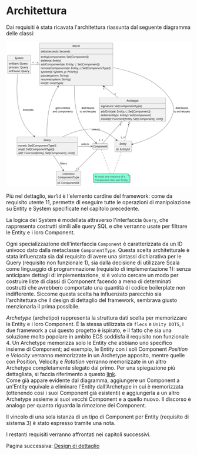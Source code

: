 # Architettura

Dai requisiti è stata ricavata l'architettura riassunta dal seguente diagramma delle classi:

![](./diagrams/out/2_arch/2_arch.svg)

Più nel dettaglio, `World` è l'elemento cardine del framework: come da requisito utente 11, permette di eseguire tutte le operazioni di manipolazione su Entity e System specificate nel capitolo precedente.

La logica dei System è modellata attraverso l'interfaccia `Query`, che rappresenta costrutti simili alle query SQL e che verranno usate per filtrare le Entity e i loro Component. 

Ogni specializzazione dell'interfaccia `Component` è caratterizzata da un ID univoco dato dalla metaclasse `ComponentType`. Questa scelta architetturale è stata influenzata sia dal requisito di avere una sintassi dichiarativa per le Query (requisito non funzionale 1), sia dalla decisione di utilizzare Scala come linguaggio di programmazione (requisito di implementazione 1): senza anticipare dettagli di implementazione, si è voluto cercare un modo per costruire liste di classi di Component facendo a meno di determinati costrutti che avrebbero comportato una quantità di codice boilerplate non indifferente. Siccome questa scelta ha influenzato parecchio sia l'architettura che il design di dettaglio del framework, sembrava giusto menzionarla il prima possibile.

*Archetype* (archetipo) rappresenta la struttura dati scelta per memorizzare le Entity e i loro Component. È la stessa utilizzata da `flecs` e `Unity DOTS`, i due framework a cui questo progetto è ispirato, e il fatto che sia una soluzione molto popolare in ambito ECS soddisfa il requisito non funzionale 4. Un Archetype memorizza solo le Entity che abbiano uno specifico insieme di Component; ad esempio, le Entity con i soli Component *Position* e *Velocity* verranno memorizzate in un Archetype apposito, mentre quelle con Position, Velocity e *Rotation* verranno memorizzate in un altro Archetype completamente slegato dal primo. Per una spiegazione più dettagliata, si faccia riferimento a questo [link](https://medium.com/@ajmmertens/building-an-ecs-2-archetypes-and-vectorization-fe21690805f9).  
Come già appare evidente dal diagramma, aggiungere un Component a un'Entity equivale a eliminare l'Entity dall'Archetype in cui è memorizzata (ottenendo così i suoi Component già esistenti) e aggiungerla a un altro Archetype assieme ai suoi vecchi Component e a quello nuovo. Il discorso è analogo per quanto riguarda la rimozione dei Component.

Il vincolo di una sola istanza di un tipo di Component per Entity (requisito di sistema 3) è stato espresso tramite una nota.

I restanti requisiti verranno affrontati nei capitoli successivi.

Pagina successiva: [Design di dettaglio](./3_design.md)
